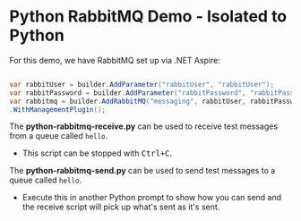 # Python RabbitMQ Demo - Isolated to Python

For this demo, we have RabbitMQ set up via .NET Aspire:

```csharp

var rabbitUser = builder.AddParameter("rabbitUser", "rabbitUser");
var rabbitPassword = builder.AddParameter("rabbitPassword", "rabbitPassword");
var rabbitmq = builder.AddRabbitMQ("messaging", rabbitUser, rabbitPassword,5672)
.WithManagementPlugin();
```

The **python-rabbitmq-receive.py** can be used to receive test messages from a queue called `hello`.
- This script can be stopped with <kbd>Ctrl+C</kbd>.

The **python-rabbitmq-send.py** can be used to send test messages to a queue called `hello`. 
- Execute this in another Python prompt to show how you can send and the receive script will pick up what's sent as it's sent.
